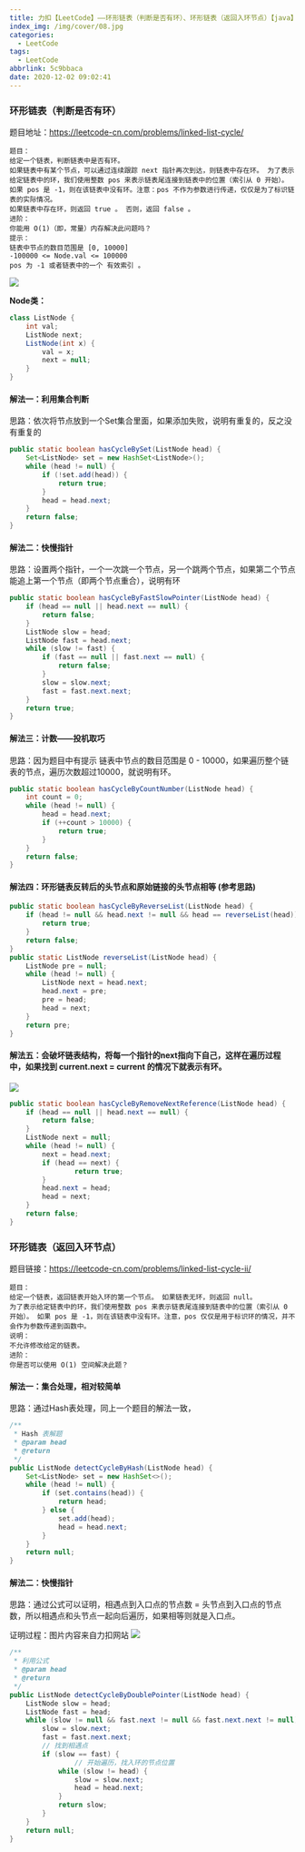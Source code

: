```yaml
---
title: 力扣【LeetCode】——环形链表（判断是否有环）、环形链表（返回入环节点）【java】
index_img: /img/cover/08.jpg
categories:
  - LeetCode
tags:
  - LeetCode
abbrlink: 5c9bbaca
date: 2020-12-02 09:02:41
---
```


### 环形链表（判断是否有环）
题目地址：https://leetcode-cn.com/problems/linked-list-cycle/
```text
题目：
给定一个链表，判断链表中是否有环。
如果链表中有某个节点，可以通过连续跟踪 next 指针再次到达，则链表中存在环。 为了表示给定链表中的环，我们使用整数 pos 来表示链表尾连接到链表中的位置（索引从 0 开始）。 如果 pos 是 -1，则在该链表中没有环。注意：pos 不作为参数进行传递，仅仅是为了标识链表的实际情况。
如果链表中存在环，则返回 true 。 否则，返回 false 。
进阶：
你能用 O(1)（即，常量）内存解决此问题吗？
提示：
链表中节点的数目范围是 [0, 10000]
-100000 <= Node.val <= 100000
pos 为 -1 或者链表中的一个 有效索引 。
```
![](1.png)

**Node类：**

```java
class ListNode {
    int val;
    ListNode next;
    ListNode(int x) {
        val = x;
        next = null;
    }
}
```
#### 解法一：利用集合判断
思路：依次将节点放到一个Set集合里面，如果添加失败，说明有重复的，反之没有重复的

```java
public static boolean hasCycleBySet(ListNode head) {
    Set<ListNode> set = new HashSet<ListNode>();
    while (head != null) {
        if (!set.add(head)) {
            return true;
        }
        head = head.next;
    }
    return false;
}
```
#### 解法二：快慢指针
思路：设置两个指针，一个一次跳一个节点，另一个跳两个节点，如果第二个节点能追上第一个节点（即两个节点重合），说明有环
```java
public static boolean hasCycleByFastSlowPointer(ListNode head) {
    if (head == null || head.next == null) {
        return false;
    }
    ListNode slow = head;
    ListNode fast = head.next;
    while (slow != fast) {
        if (fast == null || fast.next == null) {
            return false;
        }
        slow = slow.next;
        fast = fast.next.next;
    }
    return true;
}
```
#### 解法三：计数——投机取巧
思路：因为题目中有提示 链表中节点的数目范围是 0 - 10000，如果遍历整个链表的节点，遍历次数超过10000，就说明有环。

```java
public static boolean hasCycleByCountNumber(ListNode head) {
    int count = 0;
    while (head != null) {
        head = head.next;
        if (++count > 10000) {
            return true;
        }
    }
    return false;
}
```
#### 解法四：环形链表反转后的头节点和原始链接的头节点相等 (参考思路)

```java
public static boolean hasCycleByReverseList(ListNode head) {
    if (head != null && head.next != null && head == reverseList(head)) {
        return true;
    }
    return false;
}
public static ListNode reverseList(ListNode head) {
    ListNode pre = null;
    while (head != null) {
        ListNode next = head.next;
        head.next = pre;
        pre = head;
        head = next;
    }
    return pre;
}
```
#### 解法五：会破坏链表结构，将每一个指针的next指向下自己，这样在遍历过程中，如果找到 current.next = current 的情况下就表示有环。
![](2.png)
```java
public static boolean hasCycleByRemoveNextReference(ListNode head) {
    if (head == null || head.next == null) {
        return false;
    }
    ListNode next = null;
    while (head != null) {
        next = head.next;
        if (head == next) {
	            return true;
        }
        head.next = head;
        head = next;
    }
    return false;
}
```


### 环形链表（返回入环节点）
题目链接：https://leetcode-cn.com/problems/linked-list-cycle-ii/

```text
题目：
给定一个链表，返回链表开始入环的第一个节点。 如果链表无环，则返回 null。
为了表示给定链表中的环，我们使用整数 pos 来表示链表尾连接到链表中的位置（索引从 0 开始）。 如果 pos 是 -1，则在该链表中没有环。注意，pos 仅仅是用于标识环的情况，并不会作为参数传递到函数中。
说明：
不允许修改给定的链表。
进阶：
你是否可以使用 O(1) 空间解决此题？
```

#### 解法一：集合处理，相对较简单
思路：通过Hash表处理，同上一个题目的解法一致，

```java
/**
 * Hash 表解题
 * @param head
 * @return
 */
public ListNode detectCycleByHash(ListNode head) {
    Set<ListNode> set = new HashSet<>();
    while (head != null) {
        if (set.contains(head)) {
            return head;
        } else {
            set.add(head);
            head = head.next;
        }
    }
    return null;
}
```

#### 解法二：快慢指针
思路：通过公式可以证明，相遇点到入口点的节点数 = 头节点到入口点的节点数，所以相遇点和头节点一起向后遍历，如果相等则就是入口点。

证明过程：图片内容来自力扣网站
![](3.png)

```java
/**
 * 利用公式
 * @param head
 * @return
 */
public ListNode detectCycleByDoublePointer(ListNode head) {
    ListNode slow = head;
    ListNode fast = head;
    while (slow != null && fast.next != null && fast.next.next != null) {
        slow = slow.next;
        fast = fast.next.next;
		// 找到相遇点
        if (slow == fast) {
				// 开始遍历，找入环的节点位置
            while (slow != head) {
                slow = slow.next;
                head = head.next;
            }
            return slow;
        }
    }
    return null;
}
```
